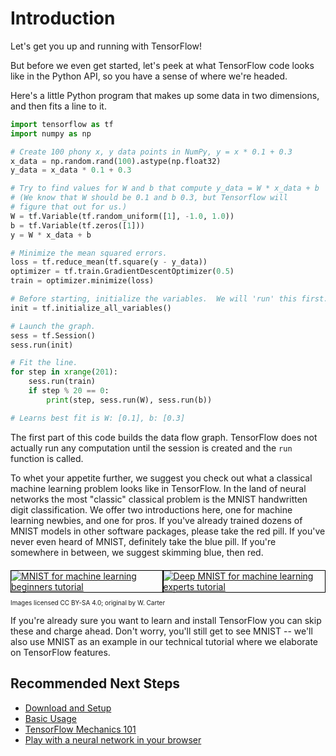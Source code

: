 # Introduction

Let's get you up and running with TensorFlow!

But before we even get started, let's peek at what TensorFlow
code looks like in the Python API, so you have a sense of where we're
headed.

Here's a little Python program that makes up some data in two dimensions, and
then fits a line to it.

```python
import tensorflow as tf
import numpy as np

# Create 100 phony x, y data points in NumPy, y = x * 0.1 + 0.3
x_data = np.random.rand(100).astype(np.float32)
y_data = x_data * 0.1 + 0.3

# Try to find values for W and b that compute y_data = W * x_data + b
# (We know that W should be 0.1 and b 0.3, but Tensorflow will
# figure that out for us.)
W = tf.Variable(tf.random_uniform([1], -1.0, 1.0))
b = tf.Variable(tf.zeros([1]))
y = W * x_data + b

# Minimize the mean squared errors.
loss = tf.reduce_mean(tf.square(y - y_data))
optimizer = tf.train.GradientDescentOptimizer(0.5)
train = optimizer.minimize(loss)

# Before starting, initialize the variables.  We will 'run' this first.
init = tf.initialize_all_variables()

# Launch the graph.
sess = tf.Session()
sess.run(init)

# Fit the line.
for step in xrange(201):
    sess.run(train)
    if step % 20 == 0:
        print(step, sess.run(W), sess.run(b))

# Learns best fit is W: [0.1], b: [0.3]
```

The first part of this code builds the data flow graph.  TensorFlow does not
actually run any computation until the session is created and the `run`
function is called.

To whet your appetite further, we suggest you check out what a classical
machine learning problem looks like in TensorFlow.  In the land of neural
networks the most "classic" classical problem is the MNIST handwritten digit
classification.  We offer two introductions here, one for machine learning
newbies, and one for pros.  If you've already trained dozens of MNIST models in
other software packages, please take the red pill.  If you've never even heard
of MNIST, definitely take the blue pill.  If you're somewhere in between, we
suggest skimming blue, then red.

<div style="width:100%; margin:auto; margin-bottom:10px; margin-top:20px; display: flex; flex-direction: row">
 <a href="../tutorials/mnist/beginners/index.md" title="MNIST for ML Beginners tutorial">
   <img style="flex-grow:1; flex-shrink:1; border: 1px solid black;" src="../images/blue_pill.png" alt="MNIST for machine learning beginners tutorial" />
 </a>
 <a href="../tutorials/mnist/pros/index.md" title="Deep MNIST for ML Experts tutorial">
   <img style="flex-grow:1; flex-shrink:1; border: 1px solid black;" src="../images/red_pill.png" alt="Deep MNIST for machine learning experts tutorial" />
 </a>
</div>
<p style="font-size:10px;">Images licensed CC BY-SA 4.0; original by W. Carter</p>

If you're already sure you want to learn and install TensorFlow you can skip
these and charge ahead.  Don't worry, you'll still get to see MNIST -- we'll
also use MNIST as an example in our technical tutorial where we elaborate on
TensorFlow features.

## Recommended Next Steps
* [Download and Setup](../get_started/os_setup.md)
* [Basic Usage](../get_started/basic_usage.md)
* [TensorFlow Mechanics 101](../tutorials/mnist/tf/index.md)
* [Play with a neural network in your browser](https://playground.tensorflow.org)
